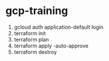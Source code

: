 # gcp-training
1. gcloud auth application-default login
2. terraform init
3. terraform plan
4. terraform apply -auto-approve
4. terraform destroy